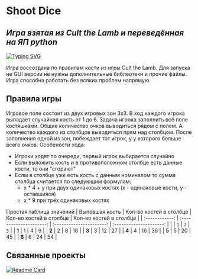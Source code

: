 # Shoot Dice
## _Игра взятая из Cult the Lamb и переведённая на ЯП python_

[![Typing SVG](https://readme-typing-svg.herokuapp.com?color=%2336BCF7&lines=Автор:+Владимир+Мирошниченко)](https://git.io/typing-svg)

Игра воссоздана по правилам кости из игры Cult the Lamb. Для запуска не GUI версии не нужны дополнительные
библеотеки и прочие файлы. Игра способна работать без всяких проблем напрямую.

## Правила игры

 Игровое поле состоит из двух игровых зон 3х3. В ход каждого игрока выпадает случайная кость от 1 до 6.
 Задача игрока заполнить всё поле костяшками. Общие количество очков выводиться рядом с полем. А количество
 каждого из столбцов выводиться прям над столбцом. После заполнения одной из зон, побеждает тот игрок, у 
 у которого больше всего очков. Особености хода:
  - Игроки ходят по очереди, первый игрок выбирается случайно
  - Если выложить кость и в противоположном столбце есть данные кости, то они "сгорают"
  - Еслм в столбце уже есть кость с данным номиналом то сумма столбца считается по следующим формулам:
    - x * 4 + y при двух одинаковых костях (x - одинаковые кости, y - оставшияся)
    - x * 9 при трёх одинаковых костях

  Простая таблица значений
| Выповшая кость | Кол-во костей в столбце | Кол-во костей в столбце  | Кол-во костей в столбце |
| :------------: | :---------------------: | :----------------------: | :---------------------: |
|  |  `1` |  `2` |  `3` |
| **1** |  1 |  4 |  9 | 
| **2** |  2 |  8 | 18 | 
| **3** |  3 | 12 | 27 | 
| **4** |  4 | 16 | 36 | 
| **5** |  5 | 20 | 45 | 
| **6** |  6 | 24 | 54 | 

## Связанные проекты

[![Readme Card](https://github-readme-stats.vercel.app/api/pin/?username=M-i-r-o-17&repo=GuiShootDice)](https://github.com/M-i-r-o-17/GuiShootDice)

   [dill]: <https://github.com/joemccann/dillinger>
   [git-repo-url]: <https://github.com/joemccann/dillinger.git>
   [john gruber]: <http://daringfireball.net>
   [df1]: <http://daringfireball.net/projects/markdown/>
   [markdown-it]: <https://github.com/markdown-it/markdown-it>
   [Ace Editor]: <http://ace.ajax.org>
   [node.js]: <http://nodejs.org>
   [Twitter Bootstrap]: <http://twitter.github.com/bootstrap/>
   [jQuery]: <http://jquery.com>
   [@tjholowaychuk]: <http://twitter.com/tjholowaychuk>
   [express]: <http://expressjs.com>
   [AngularJS]: <http://angularjs.org>
   [Gulp]: <http://gulpjs.com>

   [PlDb]: <https://github.com/joemccann/dillinger/tree/master/plugins/dropbox/README.md>
   [PlGh]: <https://github.com/joemccann/dillinger/tree/master/plugins/github/README.md>
   [PlGd]: <https://github.com/joemccann/dillinger/tree/master/plugins/googledrive/README.md>
   [PlOd]: <https://github.com/joemccann/dillinger/tree/master/plugins/onedrive/README.md>
   [PlMe]: <https://github.com/joemccann/dillinger/tree/master/plugins/medium/README.md>
   [PlGa]: <https://github.com/RahulHP/dillinger/blob/master/plugins/googleanalytics/README.md>

